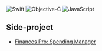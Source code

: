 ![Swift](https://img.shields.io/badge/Swift-F54A2A?style=flat-rounded&logo=swift&logoColor=white)
![Objective-C](https://img.shields.io/badge/Objective--C-%233A95E3.svg?style=flat-rounded&logo=apple&logoColor=white)
![JavaScript](https://shields.io/badge/JavaScript-F7DF1E?style=flat-rounded&logo=JavaScript&logoColor=white)

## Side-project
- [Finances Pro: Spending Manager](https://apps.apple.com/app/id6472495887)

